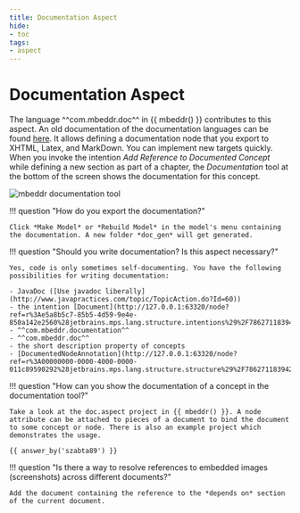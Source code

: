 ```yaml
---
title: Documentation Aspect
hide:
- toc
tags:
- aspect
---
```


# Documentation Aspect
The language ^^com.mbeddr.doc^^ in {{ mbeddr() }} contributes to this aspect. An old documentation of the documentation languages
can be found [here](http://mbeddr.com/files/documentationdocumentation.pdf). It allows defining a documentation node that you export to XHTML, Latex, and MarkDown. You can implement new targets quickly. When you invoke the intention *Add Reference to
Documented Concept* while defining a new section as part of a chapter, the *Documentation* tool at the bottom of the screen shows the documentation for this concept.

![mbeddr documentation tool](mbeddr_documentation_tool.png)

!!! question "How do you export the documentation?"

    Click *Make Model* or *Rebuild Model* in the model's menu containing the documentation. A new folder *doc_gen* will get generated.

!!! question "Should you write documentation? Is this aspect necessary?"

    Yes, code is only sometimes self-documenting. You have the following possibilities for writing documentation: 

    - JavaDoc ([Use javadoc liberally](http://www.javapractices.com/topic/TopicAction.do?Id=60))
    - the intention [Document](http://127.0.0.1:63320/node?ref=r%3Ae5a8b5c7-85b5-4d59-9e4e-850a142e2560%28jetbrains.mps.lang.structure.intentions%29%2F7862711839424636005)
    - ^^com.mbeddr.documentation^^
    - ^^com.mbeddr.doc^^
    - the short description property of concepts
    - [DocumentedNodeAnnotation](http://127.0.0.1:63320/node?ref=r%3A00000000-0000-4000-0000-011c89590292%28jetbrains.mps.lang.structure.structure%29%2F7862711839422615209)

!!! question "How can you show the documentation of a concept in the documentation tool?"

    Take a look at the doc.aspect project in {{ mbeddr() }}. A node attribute can be attached to pieces of a document to bind the document to some concept or node. There is also an example project which demonstrates the usage.

    {{ answer_by('szabta89') }}

!!! question "Is there a way to resolve references to embedded images (screenshots) across different documents?"

    Add the document containing the reference to the *depends on* section of the current document.